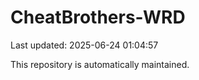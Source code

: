 # CheatBrothers-WRD

Last updated: 2025-06-24 01:04:57

This repository is automatically maintained.

